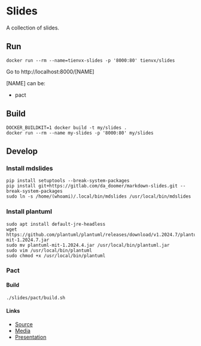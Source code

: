 # Slides

A collection of slides.

## Run

```shell
docker run --rm --name=tienvx-slides -p '8000:80' tienvx/slides
```

Go to http://localhost:8000/[NAME]

[NAME] can be:
- pact

## Build

```shell
DOCKER_BUILDKIT=1 docker build -t my/slides .
docker run --rm --name my-slides -p '8000:80' my/slides
```

## Develop

### Install mdslides

```shell
pip install setuptools --break-system-packages
pip install git+https://gitlab.com/da_doomer/markdown-slides.git --break-system-packages
sudo ln -s /home/(whoami)/.local/bin/mdslides /usr/local/bin/mdslides
```

### Install plantuml

```shell
sudo apt install default-jre-headless
wget https://github.com/plantuml/plantuml/releases/download/v1.2024.7/plantuml-mit-1.2024.7.jar
sudo mv plantuml-mit-1.2024.4.jar /usr/local/bin/plantuml.jar
sudo vim /usr/local/bin/plantuml
sudo chmod +x /usr/local/bin/plantuml
```

### Pact

#### Build

```shell
./slides/pact/build.sh
```

#### Links

* [Source](./slides/pact/src/presentation.md)
* [Media](./slides/pact/src/media)
* [Presentation](./output/pact/index.html)
